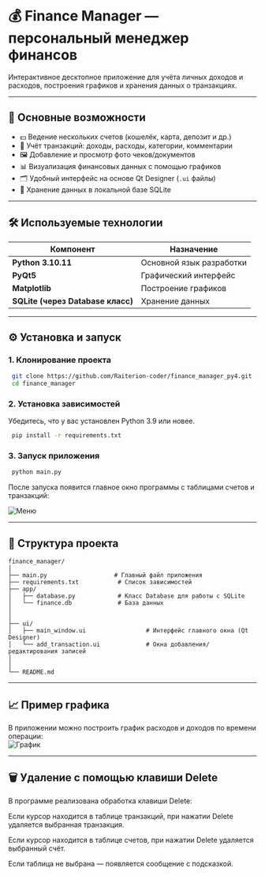 ﻿# 💰 Finance Manager — персональный менеджер финансов

Интерактивное десктопное приложение для учёта личных доходов и расходов, построения графиков и хранения данных о транзакциях.  

---

## 🚀 Основные возможности

- 💵 Ведение нескольких счетов (кошелёк, карта, депозит и др.)
- 🧾 Учёт транзакций: доходы, расходы, категории, комментарии
- 🖼️ Добавление и просмотр фото чеков/документов
- 📊 Визуализация финансовых данных с помощью графиков
- 🗂️ Удобный интерфейс на основе Qt Designer (`.ui` файлы)
- 💾 Хранение данных в локальной базе SQLite
 
---
  
## 🛠️ Используемые технологии 

| Компонент                         | Назначение |
|-----------------------------------|-------------|
| **Python 3.10.11**                | Основной язык разработки |
| **PyQt5**                         | Графический интерфейс |
| **Matplotlib**                    | Построение графиков |
| **SQLite (через Database класс)** | Хранение данных |

---

## ⚙️ Установка и запуск
 
### 1. Клонирование проекта
```bash
 git clone https://github.com/Raiterion-coder/finance_manager_py4.git
 cd finance_manager
```

### 2. Установка зависимостей
Убедитесь, что у вас установлен Python 3.9 или новее.
```bash
 pip install -r requirements.txt
```

### 3. Запуск приложения
```bash
 python main.py
```

После запуска появится главное окно программы с таблицами счетов и транзакций:

![Меню](https://i.imgur.com/7lk58H2.png)

---

## 📁 Структура проекта

```
finance_manager/
│
├── main.py                   # Главный файл приложения
├── requirements.txt           # Список зависимостей
├── app/
│   ├── database.py            # Класс Database для работы с SQLite
│   └── finance.db             # База данных
│   
│
├── ui/
│   ├── main_window.ui                 # Интерфейс главного окна (Qt Designer)
│   └── add_transaction.ui             # Окна добавления/редактирования записей
│
│
└── README.md
```

---

## 📈 Пример графика

В приложении можно построить график расходов и доходов по времени операции:  
![График](https://i.imgur.com/pNI0Rp9.png)

---

## 🗑️ Удаление с помощью клавиши Delete

В программе реализована обработка клавиши Delete:

Если курсор находится в таблице транзакций, при нажатии Delete удаляется выбранная транзакция.

Если курсор находится в таблице счетов, при нажатии Delete удаляется выбранный счёт.

Если таблица не выбрана — появляется сообщение с подсказкой.







